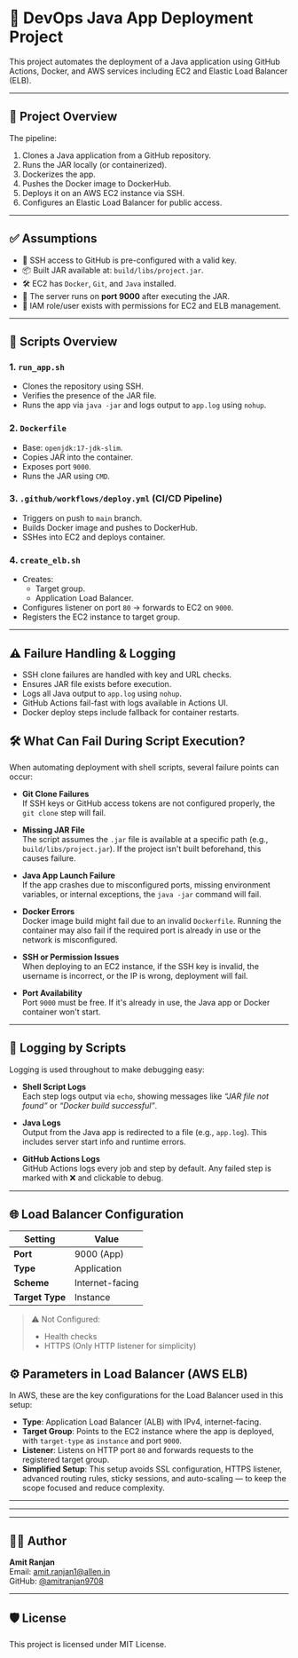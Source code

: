 # 🚀 DevOps Java App Deployment Project

This project automates the deployment of a Java application using GitHub Actions, Docker, and AWS services including EC2 and Elastic Load Balancer (ELB).

---

## 📌 Project Overview

The pipeline:
1. Clones a Java application from a GitHub repository.
2. Runs the JAR locally (or containerized).
3. Dockerizes the app.
4. Pushes the Docker image to DockerHub.
5. Deploys it on an AWS EC2 instance via SSH.
6. Configures an Elastic Load Balancer for public access.

---

## ✅ Assumptions

- 🔐 SSH access to GitHub is pre-configured with a valid key.
- 📦 Built JAR available at: `build/libs/project.jar`.
- 🛠️ EC2 has `Docker`, `Git`, and `Java` installed.
- 🚪 The server runs on **port 9000** after executing the JAR.
- 🔑 IAM role/user exists with permissions for EC2 and ELB management.

---

## 📜 Scripts Overview

### 1. `run_app.sh`
- Clones the repository using SSH.
- Verifies the presence of the JAR file.
- Runs the app via `java -jar` and logs output to `app.log` using `nohup`.

### 2. `Dockerfile`
- Base: `openjdk:17-jdk-slim`.
- Copies JAR into the container.
- Exposes port `9000`.
- Runs the JAR using `CMD`.

### 3. `.github/workflows/deploy.yml` (CI/CD Pipeline)
- Triggers on push to `main` branch.
- Builds Docker image and pushes to DockerHub.
- SSHes into EC2 and deploys container.

### 4. `create_elb.sh`
- Creates:
  - Target group.
  - Application Load Balancer.
- Configures listener on port `80` → forwards to EC2 on `9000`.
- Registers the EC2 instance to target group.

---

## ⚠️ Failure Handling & Logging

- SSH clone failures are handled with key and URL checks.
- Ensures JAR file exists before execution.
- Logs all Java output to `app.log` using `nohup`.
- GitHub Actions fail-fast with logs available in Actions UI.
- Docker deploy steps include fallback for container restarts.

## 🛠️ What Can Fail During Script Execution?

When automating deployment with shell scripts, several failure points can occur:

- **Git Clone Failures**  
  If SSH keys or GitHub access tokens are not configured properly, the `git clone` step will fail.

- **Missing JAR File**  
  The script assumes the `.jar` file is available at a specific path (e.g., `build/libs/project.jar`). If the project isn't built beforehand, this causes failure.

- **Java App Launch Failure**  
  If the app crashes due to misconfigured ports, missing environment variables, or internal exceptions, the `java -jar` command will fail.

- **Docker Errors**  
  Docker image build might fail due to an invalid `Dockerfile`. Running the container may also fail if the required port is already in use or the network is misconfigured.

- **SSH or Permission Issues**  
  When deploying to an EC2 instance, if the SSH key is invalid, the username is incorrect, or the IP is wrong, deployment will fail.

- **Port Availability**  
  Port `9000` must be free. If it's already in use, the Java app or Docker container won't start.

---

## 📜 Logging by Scripts

Logging is used throughout to make debugging easy:

- **Shell Script Logs**  
  Each step logs output via `echo`, showing messages like _“JAR file not found”_ or _“Docker build successful”_.

- **Java Logs**  
  Output from the Java app is redirected to a file (e.g., `app.log`). This includes server start info and runtime errors.

- **GitHub Actions Logs**  
  GitHub Actions logs every job and step by default. Any failed step is marked with ❌ and clickable to debug.


---

## 🌐 Load Balancer Configuration

| Setting         | Value             |
|-----------------|-------------------|
| **Port**        | 9000 (App)        |
| **Type**        | Application       |
| **Scheme**      | Internet-facing   |
| **Target Type** | Instance          |

> ⚠️ Not Configured:
> - Health checks
> - HTTPS (Only HTTP listener for simplicity)

## ⚙️ Parameters in Load Balancer (AWS ELB)

In AWS, these are the key configurations for the Load Balancer used in this setup:

- **Type**: Application Load Balancer (ALB) with IPv4, internet-facing.
- **Target Group**: Points to the EC2 instance where the app is deployed, with `target-type` as `instance` and port `9000`.
- **Listener**: Listens on HTTP port `80` and forwards requests to the registered target group.
- **Simplified Setup**: This setup avoids SSL configuration, HTTPS listener, advanced routing rules, sticky sessions, and auto-scaling — to keep the scope focused and reduce complexity.

---
---

---

## 👨‍💻 Author

**Amit Ranjan**  
Email: amit.ranjan1@allen.in  
GitHub: [@amitranjan9708](https://github.com/amitranjan9708)

---

## 🛡️ License

This project is licensed under MIT License.



